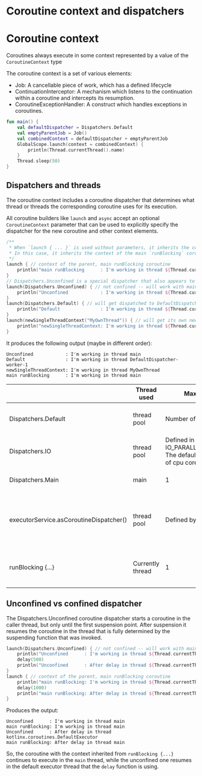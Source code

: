 # Coroutine context and dispatchers

# Coroutine context

Coroutines always execute in some context represented by a value of the `CoroutineContext` type

The coroutine context is a set of various elements:

- Job: A cancellable piece of work, which has a defined lifecycle
- ContinuationInterceptor: A mechanism which listens to the continuation within a coroutine and intercepts its resumption.
- CoroutineExceptionHandler: A construct which handles exceptions in coroutines.

```kt
fun main() {
    val defaultDispatcher = Dispatchers.Default
    val emptyParentJob = Job()
    val combinedContext = defaultDispatcher + emptyParentJob
    GlobalScope.launch(context = combinedContext) {
        println(Thread.currentThread().name)
    }
    Thread.sleep(50)
}
```

## Dispatchers and threads

The coroutine context includes a coroutine dispatcher that determines what thread or threads the corresponding coroutine uses for its execution.

All coroutine builders like `launch` and `async` accept an optional `CoroutineContext` parameter that can be used to explicitly specify the dispatcher for the new coroutine and other context elements.

```kt
/**
 * When `launch { ... }` is used without parameters, it inherits the context from the `CoroutineScope` it is being launched from.
 * In this case, it inherits the context of the main `runBlocking` coroutine which runs in the main thread.
 */
launch { // context of the parent, main runBlocking coroutine
    println("main runBlocking      : I'm working in thread ${Thread.currentThread().name}")
}
// Dispatchers.Unconfined is a special dispatcher that also appears to run in the main thread.
launch(Dispatchers.Unconfined) { // not confined -- will work with main thread
    println("Unconfined            : I'm working in thread ${Thread.currentThread().name}")
}
launch(Dispatchers.Default) { // will get dispatched to DefaultDispatcher
    println("Default               : I'm working in thread ${Thread.currentThread().name}")
}
launch(newSingleThreadContext("MyOwnThread")) { // will get its own new thread
    println("newSingleThreadContext: I'm working in thread ${Thread.currentThread().name}")
}
```

It produces the following output (maybe in different order):

```
Unconfined            : I'm working in thread main
Default               : I'm working in thread DefaultDispatcher-worker-1
newSingleThreadContext: I'm working in thread MyOwnThread
main runBlocking      : I'm working in thread main
```

|                                         | Thread used      | Max number of threads                                                                      | Useful when                                                   |
| --------------------------------------- | ---------------- | ------------------------------------------------------------------------------------------ | ------------------------------------------------------------- |
| Dispatchers.Default                     | thread pool      | Number of CPU cores                                                                        | Executing CPU-bound code                                      |
| Dispatchers.IO                          | thread pool      | Defined in IO_PARALLELISM_PROPERTY_NAME. The default value is max(64, number of cpu cores) | Executing IO-heavy code                                       |
| Dispatchers.Main                        | main             | 1                                                                                          | Working with UI elements                                      |
| executorService.asCoroutineDispatcher() | thread pool      | Defined by ExecuteService config                                                           | Need to limit number of threads that the coroutine can run in |
| runBlocking {...}                       | Currently thread | 1                                                                                          | Bridging blocking and suspending code                         |

## Unconfined vs confined dispatcher

The Dispatchers.Unconfined coroutine dispatcher starts a coroutine in the caller thread, but only until the first suspension point. After suspension it resumes the coroutine in the thread that is fully determined by the suspending function that was invoked.

```kt
launch(Dispatchers.Unconfined) { // not confined -- will work with main thread
    println("Unconfined      : I'm working in thread ${Thread.currentThread().name}")
    delay(500)
    println("Unconfined      : After delay in thread ${Thread.currentThread().name}")
}
launch { // context of the parent, main runBlocking coroutine
    println("main runBlocking: I'm working in thread ${Thread.currentThread().name}")
    delay(1000)
    println("main runBlocking: After delay in thread ${Thread.currentThread().name}")
}
```

Produces the output:

```
Unconfined      : I'm working in thread main
main runBlocking: I'm working in thread main
Unconfined      : After delay in thread kotlinx.coroutines.DefaultExecutor
main runBlocking: After delay in thread main
```

So, the coroutine with the context inherited from `runBlocking {...}` continues to execute in the `main` thread, while the unconfined one resumes in the default executor thread that the `delay` function is using.
